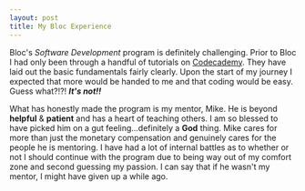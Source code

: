 ```yaml
---
layout: post
title: My Bloc Experience
---
```


Bloc's *Software Development* program is definitely challenging. Prior to Bloc I had only been through a handful of tutorials on [Codecademy](https://www.codecademy.com/). They have laid out the basic fundamentals fairly clearly. Upon the start of my journey I expected that more would be handed to me and that coding would be easy. Guess what?!?! ***It's not!!***

What has honestly made the program is my mentor, Mike. He is beyond **helpful** & **patient** and has a heart of teaching others. I am so blessed to have picked him on a gut feeling...definitely a **God** thing. Mike cares for more than just the monetary compensation and genuinely cares for the people he is mentoring. I have had a lot of internal battles as to whether or not I should continue with the program due to being way out of my comfort zone and second guessing my passion. I can say that if he wasn't my mentor, I might have given up a while ago.
